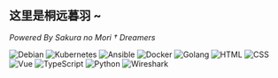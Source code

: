 ## 这里是桐远暮羽 ~
*Powered By Sakura no Mori † Dreamers* 
<!--
**MoriDreamers/MoriDreamers** is a ✨ _special_ ✨ repository because its `README.md` (this file) appears on your GitHub profile.

Here are some ideas to get you started:

- 🔭 I’m currently working on ...
- 🌱 I’m currently learning ...
- 👯 I’m looking to collaborate on ...
- 🤔 I’m looking for help with ...
- 💬 Ask me about ...
- 📫 How to reach me: ...
- 😄 Pronouns: ...
- ⚡ Fun fact: ...
-->
![Debian](https://img.shields.io/badge/OS-Debian-A80030?style=for-the-badge&logo=debian&logoColor=white&shadow=0)
![Kubernetes](https://img.shields.io/badge/Kubernetes-326CE5?style=for-the-badge&logo=kubernetes&logoColor=white&shadow=0)
![Ansible](https://img.shields.io/badge/Ansible-1F1F1F?style=for-the-badge&logo=ansible&logoColor=white&shadow=0)
![Docker](https://img.shields.io/badge/Docker-2496ED?style=for-the-badge&logo=docker&logoColor=white&shadow=0)
![Golang](https://img.shields.io/badge/Golang-00ADD8?style=for-the-badge&logo=go&logoColor=white&shadow=0)
![HTML](https://img.shields.io/badge/HTML5-E34F26?style=for-the-badge&logo=html5&logoColor=white&shadow=0)
![CSS](https://img.shields.io/badge/CSS3-1572B6?style=for-the-badge&logo=css3&logoColor=white&shadow=0)
![Vue](https://img.shields.io/badge/Vue-4FC08D?style=for-the-badge&logo=vue.js&logoColor=white&shadow=0)
![TypeScript](https://img.shields.io/badge/TypeScript-3178C6?style=for-the-badge&logo=typescript&logoColor=white&shadow=0)
![Python](https://img.shields.io/badge/Python-3776AB?style=for-the-badge&logo=python&logoColor=white&shadow=0)
![Wireshark](https://img.shields.io/badge/Wireshark-1679A7?style=for-the-badge&logo=wireshark&logoColor=white&shadow=0)
